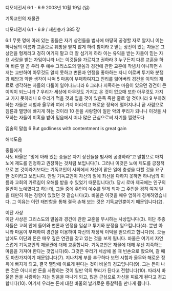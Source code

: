 디모데전서 6:1 - 6:9 
2003년 10월 19일 (일)

기독교인의 재물관



디모데전서 6:1 - 6:9 / 새찬송가 385 장


6:1 무릇 멍에 아래 있는 종들은 자기 상전들을 범사에 마땅히 공경할 자로 알지니 이는 하나님의 이름과 교훈으로 훼방을 받지 않게 하려 함이라
2 믿는 상전이 있는 자들은 그 상전을 형제라고 경히 여기지 말고 더 잘 섬기게 하라 이는 유익을 받는 자들이 믿는 자요 사랑을 받는 자임이니라 너는 이것들을 가르치고 권하라
3 누구든지 다른 교훈을 하며 바른 말 곧 우리 주 예수 그리스도의 말씀과 경건에 관한 교훈에 착념치 아니하면
4 저는 교만하여 아무것도 알지 못하고 변론과 언쟁을 좋아하는 자니 이로써 투기와 분쟁과 훼방과 악한 생각이 나며
5 마음이 부패하여지고 진리를 잃어버려 경건을 이익의 재료로 생각하는 자들의 다툼이 일어나느니라
6 그러나 지족하는 마음이 있으면 경건이 큰 이익이 되느니라
7 우리가 세상에 아무것도 가지고 온 것이 없으매 또한 아무것도 가지고 가지 못하리니
8 우리가 먹을 것과 입을 것이 있은즉 족한 줄로 알 것이니라
9 부하려 하는 자들은 시험과 올무와 여러 가지 어리석고 해로운 정욕에 떨어지나니 곧 사람으로 침륜과 멸망에 빠지게 하는 것이라
10 돈을 사랑함이 일만 악의 뿌리가 되나니 이것을 사모하는 자들이 미혹을 받아 믿음에서 떠나 많은 근심으로써 자기를 찔렀도다 

입술의 말씀
6 But godliness with contentment is great gain

해석도움





종들에게  
사도 바울은 “멍에 아래 있는 종들은 자기 상전들을 범사에 공경하라”고 말함으로 마치 노예 제도를 인정하고 권장하는 것처럼 보입니다(1). 그러나 이것은 노예 제도를 긍정적으로 본 것이라기보다는 기독교인이 사회에서 자신이 맡은 일에 충성을 다할 것을 요구한 것이라고 보입니다. 만일 기독교인이 자신의 일에 최선을 다하지 못하면 하나님의 이름과 교회의 가르침이 오해를 받을 수 있었기 때문입니다(1). 당시 로마 제국에는 인구의 절반이 노예였다고 하는데, 그들 중에 주인이 예수를 믿게 되자 그 주인을 경히 여겨 일을 태만히 하는 경향이 있었던 것 같습니다(2). 바울은 이것을 매우 엄하게 경계하였습니다. 그 이유는 이런 태만함을 통해 결국 손해 보는 것은 기독교인뿐이기 때문입니다(2).

이단 사상  
이단 사상은 그리스도의 말씀과 경건에 관한 교훈을 무시하는 사상입니다(3). 이단 추종자들은 교회 안에 들어와 변론과 언쟁을 일삼고 투기와 분쟁을 일으킵니다(4). 뿐만 아니라 마음이 부패하여 경건을 이용하여 자신의 재정적 이익을 얻으려고 합니다(5). 오늘날에도 이단과 돈은 매우 깊은 연관을 갖고 있는 것을 보게 됩니다. 바울은 여기서 자연스럽게 기독교인의 재물관에 대해 교훈합니다. 기독교인은 재물에 대해 우선 지족하는 마음을 가져야 한다는 것입니다(6). 그것은 우리가 세상에 올 때 빈손으로 왔으며, 갈 때도 마찬가지이기 때문입니다(7). 지나치게 부를 추구하다 보면 시험과 올무와 해로운 정욕에 빠지게 되고, 결국 멸망에 이르게 된다는 것이 바울의 경고입니다(9). 그는 돈이 나쁜 것은 아니지만 돈을 사랑하는 것이 일만 악의 뿌리가 된다고 전합니다(10). 따라서 바울은 돈을 사랑하는 자는 믿음을 떠나게 되고, 많은 근심으로 자신을 찌르게 된다고 경고합니다(10). 여기서 우리는 돈에 대한 바울의 날카로운 통찰력을 만나게 됩니다.